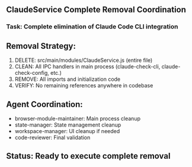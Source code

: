 ## ClaudeService Complete Removal Coordination
### Task: Complete elimination of Claude Code CLI integration

## Removal Strategy:
1. DELETE: src/main/modules/ClaudeService.js (entire file)
2. CLEAN: All IPC handlers in main process (claude-check-cli, claude-check-config, etc.)
3. REMOVE: All imports and initialization code
4. VERIFY: No remaining references anywhere in codebase

## Agent Coordination:
- browser-module-maintainer: Main process cleanup
- state-manager: State management cleanup
- workspace-manager: UI cleanup if needed
- code-reviewer: Final validation

## Status: Ready to execute complete removal